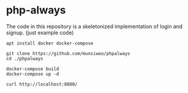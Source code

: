 # php-always

The code in this repository is a skeletonized implementation of login and signup. (just example code)  
```
apt install docker docker-compose

git clone https://github.com/munsiwoo/phpalways
cd ./phpalways

docker-compose build
docker-compose up -d

curl http://localhost:8080/
```
